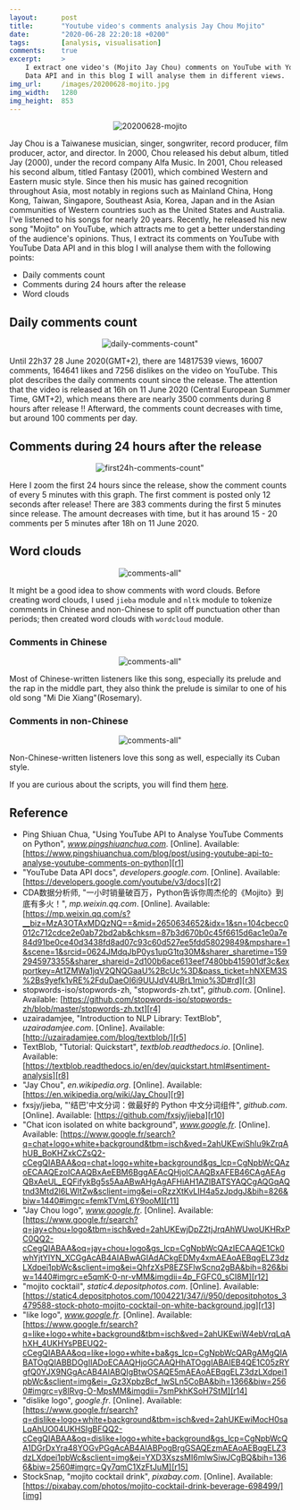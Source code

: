 ```yaml
---
layout:      post
title:       "Youtube video's comments analysis Jay Chou Mojito"
date:        "2020-06-28 22:20:18 +0200"
tags:        [analysis, visualisation]
comments:    true
excerpt:     >
    I extract one video's (Mojito Jay Chou) comments on YouTube with YouTube
    Data API and in this blog I will analyse them in different views.
img_url:     /images/20200628-mojito.jpg
img_width:   1280
img_height:  853
---
```


<p align="center">
  <img alt="20200628-mojito"
  src="{{ site.baseurl }}/images/20200628-mojito.jpg"/>
</p>

Jay Chou is a Taiwanese musician, singer, songwriter, record producer, film
producer, actor, and director. In 2000, Chou released his debut album, titled
Jay (2000), under the record company Alfa Music. In 2001, Chou released his
second album, titled Fantasy (2001), which combined Western and Eastern music
style. Since then his music has gained recognition throughout Asia, most notably
in regions such as Mainland China, Hong Kong, Taiwan, Singapore, Southeast Asia,
Korea, Japan and in the Asian communities of Western countries such as the
United States and Australia. I've listened to his songs for nearly 20 years.
Recently, he released his new song "Mojito" on YouTube, which attracts me to
get a better understanding of the audience's opinions. Thus, I extract its
comments on YouTube with YouTube Data API and in this blog I will analyse them
with the following points:
- Daily comments count
- Comments during 24 hours after the release
- Word clouds

## Daily comments count

<p align="center">
  <img alt=daily-comments-count"
  src="{{ site.baseurl }}/images/20200628-daily-comments-count.png"/>
</p>

Until 22h37 28 June 2020(GMT+2), there are 14817539 views, 16007 comments,
164641 likes and 7256 dislikes on the video on YouTube. This plot describes the
daily comments count since the release. The attention that the video is released
at 16h on 11 June 2020 (Central European Summer Time, GMT+2), which means there
are nearly 3500 comments during 8 hours after release !! Afterward, the comments
count decreases with time, but around 100 comments per day.

## Comments during 24 hours after the release

<p align="center">
  <img alt=first24h-comments-count"
  src="{{ site.baseurl }}/images/20200628-first24h-comments-count.png"/>
</p>

Here I zoom the first 24 hours since the release, show the comment counts of
every 5 minutes with this graph. The first comment is posted only 12 seconds
after release! There are 383 comments during the first 5 minutes since release.
The amount decreases with time, but it has around 15 - 20 comments per 5
minutes after 18h on 11 June 2020.

## Word clouds

<p align="center">
  <img alt=comments-all"
  src="{{ site.baseurl }}/images/20200628-comments-all.png"/>
</p>

It might be a good idea to show comments with word clouds. Before creating
word clouds, I used `jieba` module and `nltk` module to tokenize comments in
Chinese and non-Chinese to split off punctuation other than periods; then
created word clouds with `wordcloud` module.

### Comments in Chinese

<p align="center">
  <img alt=comments-all"
  src="{{ site.baseurl }}/images/20200628-comments-cn.png"/>
</p>

Most of Chinese-written listeners like this song, especially its prelude and the
rap in the middle part, they also think the prelude is similar to one of his old
song "Mi Die Xiang"(Rosemary).

### Comments in non-Chinese

<p align="center">
  <img alt=comments-all"
  src="{{ site.baseurl }}/images/20200628-comments-not-cn.png"/>
</p>

Non-Chinese-written listeners love this song as well, especially its Cuban style.

If you are curious about the scripts, you will find them [here][notebook].

## Reference
- Ping Shiuan Chua, "Using YouTube API to Analyse YouTube Comments on Python", _www.pingshiuanchua.com_. [Online]. Available: [https://www.pingshiuanchua.com/blog/post/using-youtube-api-to-analyse-youtube-comments-on-python][r1]
- "YouTube Data API docs", _developers.google.com_. [Online]. Available: [https://developers.google.com/youtube/v3/docs][r2]
- CDA数据分析师, "一小时销量破百万，Python告诉你周杰伦的《Mojito》到底有多火！", _mp.weixin.qq.com_. [Online]. Available: [https://mp.weixin.qq.com/s?__biz=MzA3OTAxMDQzNQ==&mid=2650634652&idx=1&sn=104cbecc0012c712cdce2e0ab72bd2ab&chksm=87b3d670b0c45f6615d6ac1e0a7e84d91be0ce40d3438fd8ad07c93c60d527ee5fdd58029849&mpshare=1&scene=1&srcid=0624JMdqJbP0ys1upG1tq30M&sharer_sharetime=1592945973355&sharer_shareid=2d100b6ace613eef7480bb415901df3c&exportkey=At1ZMWa1jqV2QNQGaaU%2BcUc%3D&pass_ticket=hNXEM3S%2Bs9yefk1vRE%2FduDaeOI6i9UUJdV4UBrL1mio%3D#rd][r3]
- stopwords-iso/stopwords-zh, "stopwords-zh.txt", _github.com_. [Online]. Available: [https://github.com/stopwords-iso/stopwords-zh/blob/master/stopwords-zh.txt][r4]
- uzairadamjee, "Introduction to NLP Library: TextBlob", _uzairadamjee.com_. [Online]. Available: [http://uzairadamjee.com/blog/textblob/][r5]
- TextBlob, "Tutorial: Quickstart", _textblob.readthedocs.io_. [Online]. Available: [https://textblob.readthedocs.io/en/dev/quickstart.html#sentiment-analysis][r8]
- "Jay Chou", _en.wikipedia.org_. [Online]. Available: [https://en.wikipedia.org/wiki/Jay_Chou][r9]
- fxsjy/jieba, "'结巴'中文分词：做最好的 Python 中文分词组件", _github.com_. [Online]. Available: [https://github.com/fxsjy/jieba][r10]
- "Chat icon isolated on white background", _www.google.fr_. [Online]. Available: [https://www.google.fr/search?q=chat+logo+white+background&tbm=isch&ved=2ahUKEwiShIu9kZrqAhUB_BoKHZxkCZsQ2-cCegQIABAA&oq=chat+logo+white+background&gs_lcp=CgNpbWcQAzoECAAQEzoICAAQBxAeEBM6BggAEAcQHjoICAAQBxAFEB46CAgAEAgQBxAeUL_EQFifykBg5s5AaABwAHgAgAFHiAH1AZIBATSYAQCgAQGqAQtnd3Mtd2l6LWltZw&sclient=img&ei=oRzzXtKvLIH4a5zJpdgJ&bih=826&biw=1440#imgrc=femkTVmL6Y9ooM][r11]
- "Jay Chou logo", _www.google.fr_. [Online]. Available: [https://www.google.fr/search?q=jay+chou+logo&tbm=isch&ved=2ahUKEwjDpZ2tjJrqAhWUwoUKHRxPC0QQ2-cCegQIABAA&oq=jay+chou+logo&gs_lcp=CgNpbWcQAzIECAAQE1Ck0whYjtYIYN_XCGgAcAB4AIABwAGIAdACkgEDMy4xmAEAoAEBqgELZ3dzLXdpei1pbWc&sclient=img&ei=QhfzXsP8EZSFlwScnq2gBA&bih=826&biw=1440#imgrc=e5qmK-0-nr-vMM&imgdii=4p_FGFC0_sCI8M][r12]
- "mojito cocktail", _static4.depositphotos.com_. [Online]. Available: [https://static4.depositphotos.com/1004221/347/i/950/depositphotos_3479588-stock-photo-mojito-cocktail-on-white-background.jpg][r13]
- "like logo", _www.google.fr_. [Online]. Available: [https://www.google.fr/search?q=like+logo+white+background&tbm=isch&ved=2ahUKEwiW4ebVrqLqAhXH_4UKHYsPBEUQ2-cCegQIABAA&oq=like+logo+white+ba&gs_lcp=CgNpbWcQARgAMgQIABATOgQIABBDOgIIADoECAAQHjoGCAAQHhATOggIABAIEB4QE1C05zRYgfQ0YJX9NGgAcAB4AIABQIgBtwOSAQE5mAEAoAEBqgELZ3dzLXdpei1pbWc&sclient=img&ei=_Gz3XpbzBcf_lwSLn5CoBA&bih=1366&biw=2560#imgrc=y8lRvg-O-MpsMM&imgdii=7smPkhKSoH7StM][r14]
- "dislike logo", _google.fr_. [Online]. Available: [https://www.google.fr/search?q=dislike+logo+white+background&tbm=isch&ved=2ahUKEwiMocH0saLqAhUO04UKHSIgBFQQ2-cCegQIABAA&oq=dislike+logo+white+background&gs_lcp=CgNpbWcQA1DGrDxYra48YOGvPGgAcAB4AIABPogBrgGSAQEzmAEAoAEBqgELZ3dzLXdpei1pbWc&sclient=img&ei=YXD3XszsMI6mlwSiwJCgBQ&bih=1366&biw=2560#imgrc=Qy7qmC1XzFtJuM][r15]
- StockSnap, "mojito cocktail drink", _pixabay.com_. [Online]. Available: [https://pixabay.com/photos/mojito-cocktail-drink-beverage-698499/][img]

[r1]: https://www.pingshiuanchua.com/blog/post/using-youtube-api-to-analyse-youtube-comments-on-python
[r2]: https://developers.google.com/youtube/v3/docs
[r3]: https://mp.weixin.qq.com/s?__biz=MzA3OTAxMDQzNQ==&mid=2650634652&idx=1&sn=104cbecc0012c712cdce2e0ab72bd2ab&chksm=87b3d670b0c45f6615d6ac1e0a7e84d91be0ce40d3438fd8ad07c93c60d527ee5fdd58029849&mpshare=1&scene=1&srcid=0624JMdqJbP0ys1upG1tq30M&sharer_sharetime=1592945973355&sharer_shareid=2d100b6ace613eef7480bb415901df3c&exportkey=At1ZMWa1jqV2QNQGaaU%2BcUc%3D&pass_ticket=hNXEM3S%2Bs9yefk1vRE%2FduDaeOI6i9UUJdV4UBrL1mio%3D#rd
[r4]: https://github.com/stopwords-iso/stopwords-zh/blob/master/stopwords-zh.txt
[r5]: http://uzairadamjee.com/blog/textblob/
[r8]: https://textblob.readthedocs.io/en/dev/quickstart.html#sentiment-analysis
[r9]: https://en.wikipedia.org/wiki/Jay_Chou
[r10]: https://github.com/fxsjy/jieba
[r11]: https://www.google.fr/search?q=chat+logo+white+background&tbm=isch&ved=2ahUKEwiShIu9kZrqAhUB_BoKHZxkCZsQ2-cCegQIABAA&oq=chat+logo+white+background&gs_lcp=CgNpbWcQAzoECAAQEzoICAAQBxAeEBM6BggAEAcQHjoICAAQBxAFEB46CAgAEAgQBxAeUL_EQFifykBg5s5AaABwAHgAgAFHiAH1AZIBATSYAQCgAQGqAQtnd3Mtd2l6LWltZw&sclient=img&ei=oRzzXtKvLIH4a5zJpdgJ&bih=826&biw=1440#imgrc=femkTVmL6Y9ooM
[r12]: https://www.google.fr/search?q=jay+chou+logo&tbm=isch&ved=2ahUKEwjDpZ2tjJrqAhWUwoUKHRxPC0QQ2-cCegQIABAA&oq=jay+chou+logo&gs_lcp=CgNpbWcQAzIECAAQE1Ck0whYjtYIYN_XCGgAcAB4AIABwAGIAdACkgEDMy4xmAEAoAEBqgELZ3dzLXdpei1pbWc&sclient=img&ei=QhfzXsP8EZSFlwScnq2gBA&bih=826&biw=1440#imgrc=e5qmK-0-nr-vMM&imgdii=4p_FGFC0_sCI8M
[r13]: https://static4.depositphotos.com/1004221/347/i/950/depositphotos_3479588-stock-photo-mojito-cocktail-on-white-background.jpg
[r14]: https://www.google.fr/search?q=like+logo+white+background&tbm=isch&ved=2ahUKEwiW4ebVrqLqAhXH_4UKHYsPBEUQ2-cCegQIABAA&oq=like+logo+white+ba&gs_lcp=CgNpbWcQARgAMgQIABATOgQIABBDOgIIADoECAAQHjoGCAAQHhATOggIABAIEB4QE1C05zRYgfQ0YJX9NGgAcAB4AIABQIgBtwOSAQE5mAEAoAEBqgELZ3dzLXdpei1pbWc&sclient=img&ei=_Gz3XpbzBcf_lwSLn5CoBA&bih=1366&biw=2560#imgrc=y8lRvg-O-MpsMM&imgdii=7smPkhKSoH7StM
[r15]: https://www.google.fr/search?q=dislike+logo+white+background&tbm=isch&ved=2ahUKEwiMocH0saLqAhUO04UKHSIgBFQQ2-cCegQIABAA&oq=dislike+logo+white+background&gs_lcp=CgNpbWcQA1DGrDxYra48YOGvPGgAcAB4AIABPogBrgGSAQEzmAEAoAEBqgELZ3dzLXdpei1pbWc&sclient=img&ei=YXD3XszsMI6mlwSiwJCgBQ&bih=1366&biw=2560#imgrc=Qy7qmC1XzFtJuM
[img]: https://pixabay.com/photos/mojito-cocktail-drink-beverage-698499/
[notebook]: https://github.com/jingwen-z/python-playground/blob/master/analysis/Jay%20Chou%20Mojito/analysis_mojito_youtube.ipynb
